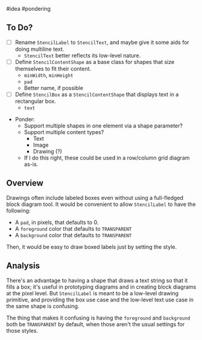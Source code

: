 #idea #pondering

## To Do?

- [ ] Rename `StencilLabel` to `StencilText`, and maybe give it some aids for doing multiline text.
    - `StencilText` better reflects its low-level nature.
- [ ] Define `StencilContentShape` as a base class for shapes that size themselves to fit their content.
    - `minWidth`, `minHeight`
    - `pad`
    - Better name, if possible
- [ ] Define `StencilBox` as a `StencilContentShape` that displays text in a rectangular box. 
    - `text`
- Ponder:
    - Support multiple shapes in one element via a shape parameter?
    - Support multiple content types?
        - Text
        - Image
        - Drawing (?)
    - If I do this right, these could be used in a row/column grid diagram as-is. 

## Overview

Drawings often include labeled boxes even without using a full-fledged block diagram tool.  It would be convenient to allow `StencilLabel` to have the following:

- A `pad`, in pixels, that defaults to 0.
- A `foreground` color that defaults to `TRANSPARENT`
- A `background` color that defaults to `TRANSPARENT`

Then, it would be easy to draw boxed labels just by setting the style. 

## Analysis

There's an advantage to having a shape that draws a text string so that it fills a box; it's useful in prototyping diagrams and in creating block diagrams at the pixel level.  But `StencilLabel` is meant to be a low-level drawing primitive, and providing the box use case and the low-level text use case in the same shape is confusing.

The thing that makes it confusing is having the `foreground` and `background` both be `TRANSPARENT` by default, when those aren't the usual settings for those styles.
